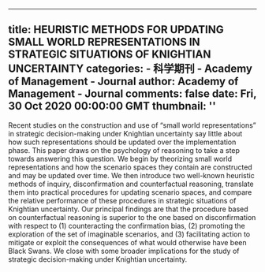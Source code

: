 
---
title: HEURISTIC METHODS FOR UPDATING SMALL WORLD REPRESENTATIONS IN STRATEGIC SITUATIONS OF KNIGHTIAN UNCERTAINTY
categories: 
    - 科学期刊
    - Academy of Management - Journal
author: Academy of Management - Journal
comments: false
date: Fri, 30 Oct 2020 00:00:00 GMT
thumbnail: ''
---

<div>   
<p>Recent studies on the construction and use of “small world representations” in strategic decision-making under Knightian uncertainty say little about how such representations should be updated over the implementation phase. This paper draws on the psychology of reasoning to take a step towards answering this question. We begin by theorizing small world representations and how the scenario spaces they contain are constructed and may be updated over time. We then introduce two well-known heuristic methods of inquiry, disconfirmation and counterfactual reasoning, translate them into practical procedures for updating scenario spaces, and compare the relative performance of these procedures in strategic situations of Knightian uncertainty. Our principal findings are that the procedure based on counterfactual reasoning is superior to the one based on disconfirmation with respect to (1) counteracting the confirmation bias, (2) promoting the exploration of the set of imaginable scenarios, and (3) facilitating action to mitigate or exploit the consequences of what would otherwise have been Black Swans. We close with some broader implications for the study of strategic decision-making under Knightian uncertainty.</p>  
</div>
            